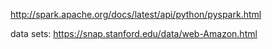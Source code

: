 http://spark.apache.org/docs/latest/api/python/pyspark.html

data sets:
https://snap.stanford.edu/data/web-Amazon.html